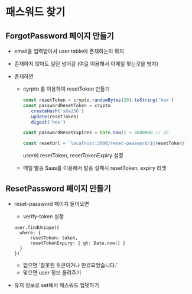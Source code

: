 # 패스워드 찾기

## ForgotPassword 페이지 만들기

- email을 입력받아서 user table에 존재하는지 확지
- 존재하지 않아도 일단 넘어감 (여길 이용해서 이메일 찾는것을 방지)
- 존재하면

  - cyrpto 를 이용하여 resetToken 만들기

    ```typescript
    const resetToken = crypto.randomBytes(20).toString('hex')
    const passwordResetToken = crypto
      .createHash('sha256')
      .update(resetToken)
      .digest('hex')

    const passwordResetExpires = Date.now() + 3600000 // 1h

    const resetUrl = `localhost:3000/reset-password/${resetToken}`
    ```

    user에 resetToken, resetTokenExpiry 설정

  - 메일 발송 Saas를 이용해서 발송 실패시 resetToken, expiry 리셋

## ResetPassword 페이지 만들기

- reset-password 페이지 들어오면

  - verify-token 실행

  ```
  user.findUnique({
  	where: {
  		resetToken: token,
  		resetTokenExpiry: { gt: Date.now() }
  	}
  })
  ```

  - 없으면 '잘못된 토큰이거나 만료되었습니다.'
  - 맞으면 user 정보 돌려주기

- 유저 정보로 set해서 패스워드 업뎃하기
